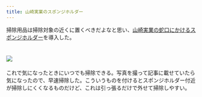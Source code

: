 ```yaml
---
title: 山崎実業のスポンジホルダー
---
```

掃除用品は掃除対象の近くに置くべきだよなと思い、[山崎実業の蛇口にかけるスポンジホルダー](https://www.amazon.co.jp/dp/B07MM4GC6P)を導入した。

![](https://lh5.googleusercontent.com/qLzwm5qZiJdW5p3jiZ4Fc_av5optHDKVJr3K3aTVy_qKIXkHd_G73qJYgSQ2MGXrzAnlEV4QYY04ZExzOH4lFOXLtj9ToId4ceJFsXZHnmelCkRquI8etwAq68s5xMMlWmO6QW8lLWI9KZBuW9c3iKWT0SS3hJsDYgo5ID4-Iez4jX_TU1H4Xra3RfmN)
===================================================================================================================================================================================================================================

これで気になったときにいつでも掃除できる。写真を撮って記事に載せていたら気になったので、早速掃除した。こういうものを付けるとスポンジホルダー付近が掃除しにくくなるものだけど、これは引っ張るだけで外せて掃除しやすい。
